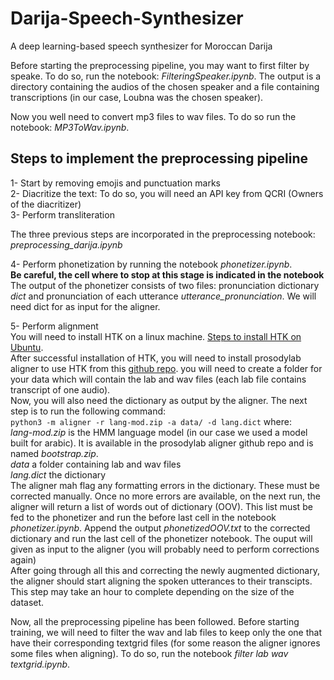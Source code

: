 # Darija-Speech-Synthesizer
A deep learning-based speech synthesizer for Moroccan Darija  

Before starting the preprocessing pipeline, you may want to first filter by speake. To do so, run the notebook: _FilteringSpeaker.ipynb_. The output is a directory containing the audios of the chosen speaker and a file containing transcriptions (in our case, Loubna was the chosen speaker).  

Now you well need to convert mp3 files to wav files. To do so run the notebook: _MP3ToWav.ipynb_.  

## Steps to implement the preprocessing pipeline

1- Start by removing emojis and punctuation marks  
2- Diacritize the text: To do so, you will need an API key from QCRI (Owners of the diacritizer)  
3- Perform transliteration  

The three previous steps are incorporated in the preprocessing notebook: _preprocessing_darija.ipynb_  

4- Perform phonetization by running the notebook _phonetizer.ipynb_.  
**Be careful, the cell where to stop at this stage is indicated in the notebook**  
The output of the phonetizer consists of two files: pronunciation dictionary _dict_ and pronunciation of each utterance _utterance_pronunciation_. We will need dict for as input for the aligner.

5- Perform alignment  
You will need to install HTK on a linux machine. [Steps to install HTK on Ubuntu](https://gist.github.com/laic/39b8b2e156c39c778888aa825aee9877).  
After successful installation of HTK, you will need to install prosodylab aligner to use HTK from this [github repo](https://github.com/nawarhalabi/Prosodylab-Aligner). you will need to create a folder for your data which will contain the lab and wav files (each lab file contains transcript of one audio).  
Now, you will also need the dictionary as output by the aligner. The next step is to run the following command:  
`python3 -m aligner -r lang-mod.zip -a data/ -d lang.dict` where:  
_lang-mod.zip_ is the HMM language model (in our case we used a model built for arabic). It is available in the prosodylab aligner github repo and is named _bootstrap.zip_.  
_data_ a folder containing lab and wav files  
_lang.dict_ the dictionary  
The aligner mah flag any formatting errors in the dictionary. These must be corrected manually. Once no more errors are available, on the next run, the aligner will return a list of words out of dictionary (OOV). This list must be fed to the phonetizer and run the before last cell in the notebook _phonetizer.ipynb_. Append the output _phonetizedOOV.txt_ to the corrected dictionary and run the last cell of the phonetizer notebook. The ouput will given as input to the aligner (you will probably need to perform corrections again)    
After going through all this and correcting the newly augmented dictionary, the aligner should start aligning the spoken utterances to their transcipts. This step may take an hour to complete depending on the size of the dataset.

Now, all the preprocessing pipeline has been followed. Before starting training, we will need to filter the wav and lab files to keep only the one that have their corresponding textgrid files (for some reason the aligner ignores some files when aligning). To do so, run the notebook _filter lab wav textgrid.ipynb_.
